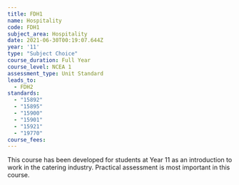 ```yaml
---
title: FDH1
name: Hospitality
code: FDH1
subject_area: Hospitality
date: 2021-06-30T00:19:07.644Z
year: '11'
type: "Subject Choice"
course_duration: Full Year
course_level: NCEA 1
assessment_type: Unit Standard
leads_to:
  - FDH2
standards:
  - "15892"
  - "15895"
  - "15900"
  - "15901"
  - "15921"
  - "19770"
course_fees:
---
```

This course has been developed for students at Year 11 as an introduction to work in the catering industry. Practical assessment is most important in this course.
